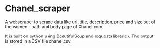 # Chanel_scraper

A webscraper to scrape data like url, title, description, price and size out of the women - bath and body page of Chanel.com.

It is built on python using BeautifulSoup and requests libraries. The output is stored in a CSV file chanel.csv. 
